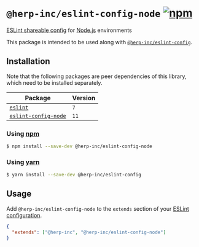 # `@herp-inc/eslint-config-node` [![npm](https://img.shields.io/npm/v/@herp-inc/eslint-config-node)](https://www.npmjs.com/package/@herp-inc/eslint-config-node)

[ESLint shareable config](https://eslint.org/docs/developer-guide/shareable-configs) for [Node.js](https://nodejs.org/en/) environments

This package is intended to be used along with [`@herp-inc/eslint-config`](https://www.npmjs.com/package/@herp-inc/eslint-config).

## Installation

Note that the following packages are peer dependencies of this library, which need to be installed separately.

| Package                                                                  | Version |
| ------------------------------------------------------------------------ | ------- |
| [`eslint`](https://www.npmjs.com/package/eslint)                         | `7`     |
| [`eslint-config-node`](https://www.npmjs.com/package/eslint-config-node) | `11`    |

### Using [npm](https://www.npmjs.com/)

```sh
$ npm install --save-dev @herp-inc/eslint-config-node
```

### Using [yarn](https://yarnpkg.com/)

```sh
$ yarn install --save-dev @herp-inc/eslint-config
```

## Usage

Add `@herp-inc/eslint-config-node` to the `extends` section of your [ESLint configuration](http://eslint.org/docs/user-guide/configuring).

```json
{
  "extends": ["@herp-inc", "@herp-inc/eslint-config-node"]
}
```
